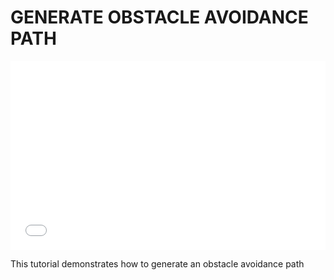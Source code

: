 # GENERATE OBSTACLE AVOIDANCE PATH
<div style="position: relative; padding: 30% 45%;">
<iframe style="position: absolute; width: 100%; height: 100%; left: 0; top: 0;" src="//player.bilibili.com/player.html?isOutside=true&aid=1404545072&bvid=BV1Er421E7B7&cid=1544192626&p=1" frameborder="no" scrolling="no"></iframe>
</div>

This tutorial demonstrates how to generate an obstacle avoidance path
